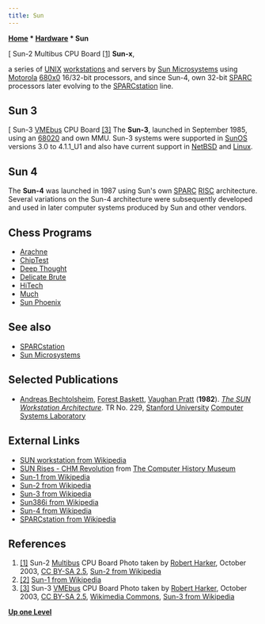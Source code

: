 ```yaml
---
title: Sun
---
```

**[Home](Home "Home") \* [Hardware](Hardware "Hardware") \* Sun**



[ Sun-2 Multibus CPU Board <a id="cite-note-1" href="#cite-ref-1">[1]</a>
**Sun-x**,  

a series of [UNIX](Unix "Unix") [workstations](https://en.wikipedia.org/wiki/Workstation) and servers by [Sun Microsystems](index.php?title=Sun_Microsystems&action=edit&redlink=1 "Sun Microsystems (page does not exist)") using [Motorola](index.php?title=Motorola&action=edit&redlink=1 "Motorola (page does not exist)") [680x0](68000 "68000") 16/32-bit processors, and since Sun-4, own 32-bit [SPARC](SPARC "SPARC") processors later evolving to the [SPARCstation](SPARCstation "SPARCstation") line. 




## Sun 3


[ Sun-3 [VMEbus](https://en.wikipedia.org/wiki/VMEbus) CPU Board <a id="cite-note-3" href="#cite-ref-3">[3]</a>
The **Sun-3**, launched in September 1985, using an [68020](68020 "68020") and own MMU. Sun-3 systems were supported in [SunOS](Unix "Unix") versions 3.0 to 4.1.1\_U1 and also have current support in [NetBSD](Unix "Unix") and [Linux](Linux "Linux"). 




## Sun 4


The **Sun-4** was launched in 1987 using Sun's own [SPARC](SPARC "SPARC") [RISC](https://en.wikipedia.org/wiki/Reduced_instruction_set_computing) architecture. Several variations on the Sun-4 architecture were subsequently developed and used in later computer systems produced by Sun and other vendors. 



## Chess Programs


* [Arachne](Arachne "Arachne")
* [ChipTest](ChipTest "ChipTest")
* [Deep Thought](Deep_Thought "Deep Thought")
* [Delicate Brute](Delicate_Brute "Delicate Brute")
* [HiTech](HiTech "HiTech")
* [Much](Much "Much")
* [Sun Phoenix](Phoenix "Phoenix")


## See also


* [SPARCstation](SPARCstation "SPARCstation")
* [Sun Microsystems](index.php?title=Sun_Microsystems&action=edit&redlink=1 "Sun Microsystems (page does not exist)")


## Selected Publications


* [Andreas Bechtolsheim](Mathematician#ABechtolsheim "Mathematician"), [Forest Baskett](https://www.linkedin.com/in/forest-baskett-a5813413), [Vaughan Pratt](Mathematician#VPratt "Mathematician") (**1982**). *[The SUN Workstation Architecture](https://www.semanticscholar.org/paper/The-SUN-workstation-architecture-Bechtolsheim/a7caadee1d34b2fe9c37c4097642ccc04d56660d)*. TR No. 229, [Stanford University](Stanford_University "Stanford University") [Computer Systems Laboratory](http://csl.stanford.edu/)


## External Links


* [SUN workstation from Wikipedia](https://en.wikipedia.org/wiki/SUN_workstation)
* [SUN Rises - CHM Revolution](https://www.computerhistory.org/revolution/computer-graphics-music-and-art/15/218) from [The Computer History Museum](The_Computer_History_Museum "The Computer History Museum")
* [Sun-1 from Wikipedia](https://en.wikipedia.org/wiki/Sun-1)
* [Sun-2 from Wikipedia](https://en.wikipedia.org/wiki/Sun-2)
* [Sun-3 from Wikipedia](https://en.wikipedia.org/wiki/Sun-3)
* [Sun386i from Wikipedia](https://en.wikipedia.org/wiki/Sun386i)
* [Sun-4 from Wikipedia](https://en.wikipedia.org/wiki/Sun-4)
* [SPARCstation from Wikipedia](https://en.wikipedia.org/wiki/SPARCstation)


## References


1. <a id="cite-ref-1" href="#cite-note-1">[1]</a> Sun-2 [Multibus](https://en.wikipedia.org/wiki/Multibus) CPU Board Photo taken by [Robert Harker](https://en.wikipedia.org/wiki/User:Robert.Harker), October 2003, [CC BY-SA 2.5](http://creativecommons.org/licenses/by-sa/2.5/), [Sun-2 from Wikipedia](https://en.wikipedia.org/wiki/Sun-2)
2. <a id="cite-ref-2" href="#cite-note-2">[2]</a> [Sun-1 from Wikipedia](https://en.wikipedia.org/wiki/Sun-1)
3. <a id="cite-ref-3" href="#cite-note-3">[3]</a> Sun-3 [VMEbus](https://en.wikipedia.org/wiki/VMEbus) CPU Board Photo taken by [Robert Harker](https://en.wikipedia.org/wiki/User:Robert.Harker), October 2003, [CC BY-SA 2.5](http://creativecommons.org/licenses/by-sa/2.5/), [Wikimedia Commons](https://en.wikipedia.org/wiki/Wikimedia_Commons), [Sun-3 from Wikipedia](https://en.wikipedia.org/wiki/Sun-3)

**[Up one Level](Hardware "Hardware")**







 
